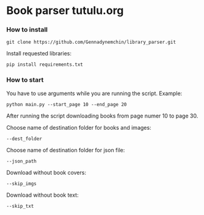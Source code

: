# Book parser tutulu.org

### How to install

```
git clone https://github.com/Gennadynemchin/library_parser.git
```

Install requested libraries:
```
pip install requirements.txt
```

### How to start

You have to use arguments while you are running the script. Example:
```
python main.py --start_page 10 --end_page 20
```
After running the script downloading books from page numer 10 to page 30.

Choose name of destination folder for books and images:
```commandline
--dest_folder
```
Choose name of destination folder for json file:
```commandline
--json_path
```
Download without book covers:
```commandline
--skip_imgs
```
Download without book text:
```commandline
--skip_txt
```